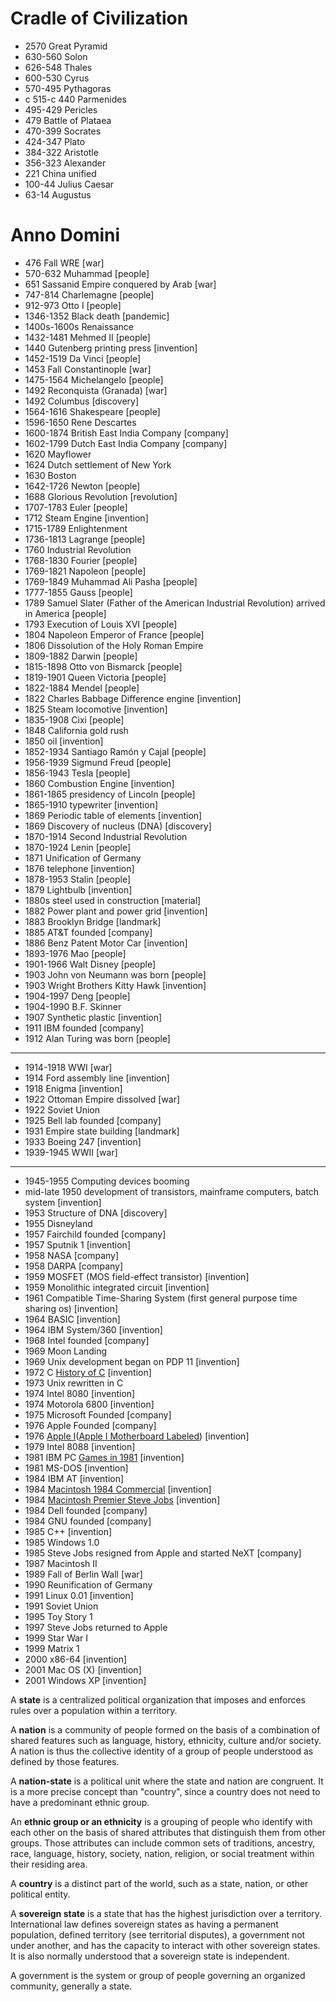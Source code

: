 # Cradle of Civilization 
- 2570 Great Pyramid
- 630-560 Solon
- 626-548 Thales
- 600-530 Cyrus
- 570-495 Pythagoras
- c 515-c 440 Parmenides
- 495-429 Pericles
- 479 Battle of Plataea
- 470-399 Socrates
- 424-347 Plato
- 384-322 Aristotle
- 356-323 Alexander
- 221 China unified
- 100-44 Julius Caesar
- 63-14 Augustus
# Anno Domini
- 476 Fall WRE [war]
- 570-632 Muhammad [people]
- 651 Sassanid Empire conquered by Arab [war]
- 747-814 Charlemagne [people]
- 912-973 Otto I [people]
- 1346-1352 Black death [pandemic]
- 1400s-1600s Renaissance
- 1432-1481 Mehmed II [people]
- 1440 Gutenberg printing press [invention]
- 1452-1519 Da Vinci [people]
- 1453 Fall Constantinople [war]
- 1475-1564 Michelangelo [people]
- 1492 Reconquista (Granada) [war]
- 1492 Columbus [discovery]
- 1564-1616 Shakespeare [people]
- 1596-1650 Rene Descartes
- 1600-1874 British East India Company [company]
- 1602-1799 Dutch East India Company [company]
- 1620 Mayflower
- 1624 Dutch settlement of New York
- 1630 Boston
- 1642-1726 Newton [people]
- 1688 Glorious Revolution [revolution]
- 1707-1783 Euler [people]
- 1712 Steam Engine [invention]
- 1715-1789 Enlightenment 
- 1736-1813 Lagrange [people]
- 1760 Industrial Revolution 
- 1768-1830 Fourier [people]
- 1769-1821 Napoleon [people]
- 1769-1849 Muhammad Ali Pasha [people]
- 1777-1855 Gauss [people]
- 1789 Samuel Slater (Father of the American Industrial Revolution) arrived in America [people]
- 1793 Execution of Louis XVI [people]
- 1804 Napoleon Emperor of France [people]
- 1806 Dissolution of the Holy Roman Empire
- 1809-1882 Darwin [people]
- 1815-1898 Otto von Bismarck [people]
- 1819-1901 Queen Victoria [people]
- 1822-1884 Mendel [people]
- 1822 Charles Babbage Difference engine [invention]
- 1825 Steam locomotive [invention]
- 1835-1908 Cixi [people]
- 1848 California gold rush
- 1850 oil [invention]
- 1852-1934 Santiago Ramón y Cajal [people]
- 1956-1939 Sigmund Freud [people]
- 1856-1943 Tesla [people]
- 1860 Combustion Engine [invention]
- 1861-1865 presidency of Lincoln [people]
- 1865-1910 typewriter [invention]
- 1869 Periodic table of elements [invention]
- 1869 Discovery of nucleus (DNA) [discovery]
- 1870-1914 Second Industrial Revolution
- 1870-1924 Lenin [people]
- 1871 Unification of Germany 
- 1876 telephone [invention]
- 1878-1953 Stalin [people]
- 1879 Lightbulb [invention]
- 1880s steel used in construction [material]
- 1882 Power plant and power grid [invention]
- 1883 Brooklyn Bridge [landmark]
- 1885 AT&T founded [company]
- 1886 Benz Patent Motor Car [invention]
- 1893-1976 Mao [people]
- 1901-1966 Walt Disney [people]
- 1903 John von Neumann was born [people]
- 1903 Wright Brothers Kitty Hawk [invention]
- 1904-1997 Deng [people]
- 1904-1990 B.F. Skinner
- 1907 Synthetic plastic [invention]
- 1911 IBM founded [company]
- 1912 Alan Turing was born [people]
---------
- 1914-1918 WWI [war]
- 1914 Ford assembly line [invention]
- 1918 Enigma [invention]
- 1922 Ottoman Empire dissolved [war]
- 1922 Soviet Union
- 1925 Bell lab founded [company]
- 1931 Empire state building [landmark]
- 1933 Boeing 247 [invention]
- 1939-1945 WWII [war]
-----
- 1945-1955 Computing devices booming
- mid-late 1950 development of transistors, mainframe computers, batch system [invention]
- 1953 Structure of DNA [discovery]
- 1955 Disneyland
- 1957 Fairchild founded [company]
- 1957 Sputnik 1 [invention]
- 1958 NASA [company]
- 1958 DARPA [company]
- 1959 MOSFET (MOS field-effect transistor) [invention]
- 1959 Monolithic integrated circuit [invention]
- 1961 Compatible Time-Sharing System  (first general purpose time sharing os) [invention]
- 1964 BASIC [invention]
- 1964 IBM System/360 [invention]
- 1968 Intel founded [company]
- 1969 Moon Landing
- 1969 Unix development began on PDP 11 [invention]
- 1972 C [History of C](https://www.bell-labs.com/usr/dmr/www/chist.html) [invention]
- 1973 Unix rewritten in C
- 1974 Intel 8080 [invention]
- 1974 Motorola 6800 [invention]
- 1975 Microsoft Founded [company]
- 1976 Apple Founded [company]
- 1976 [Apple I](https://www.cnet.com/culture/watch-a-working-apple-1-run-games-and-graphics-like-its-1976/)([Apple I Motherboard Labeled](https://www.theapple-1.com/interactive/apple-1.html)) [invention]
- 1979 Intel 8088 [invention]
- 1981 IBM PC [Games in 1981](https://www.youtube.com/watch?v=vW-Rm2-SycQ) [invention]
- 1981 MS-DOS [invention]
- 1984 IBM AT [invention]
- 1984 [Macintosh 1984 Commercial](https://www.youtube.com/watch?v=VtvjbmoDx-I) [invention]
- 1984 [Macintosh Premier Steve Jobs](https://youtu.be/2B-XwPjn9YY) [invention]
- 1984 Dell founded [company]
- 1984 GNU founded [company]
- 1985 C++ [invention]
- 1985 Windows 1.0
- 1985 Steve Jobs resigned from Apple and started NeXT [company]
- 1987 Macintosh II
- 1989 Fall of Berlin Wall [war]
- 1990 Reunification of Germany
- 1991 Linux 0.01 [invention]
- 1991 Soviet Union
- 1995 Toy Story 1
- 1997 Steve Jobs returned to Apple
- 1999 Star War I
- 1999 Matrix 1
- 2000 x86-64 [invention]
- 2001 Mac OS (X) [invention]
- 2001 Windows XP [invention]

A **state** is a centralized political organization that imposes and enforces rules over a population within a territory.

A **nation** is a community of people formed on the basis of a combination of shared features such as language, history, ethnicity, culture and/or society. A nation is thus the collective identity of a group of people understood as defined by those features.

A **nation-state** is a political unit where the state and nation are congruent. It is a more precise concept than "country", since a country does not need to have a predominant ethnic group.

An **ethnic group or an ethnicity** is a grouping of people who identify with each other on the basis of shared attributes that distinguish them from other groups. Those attributes can include common sets of traditions, ancestry, race, language, history, society, nation, religion, or social treatment within their residing area.

A **country** is a distinct part of the world, such as a state, nation, or other political entity.

A **sovereign state** is a state that has the highest jurisdiction over a territory. International law defines sovereign states as having a permanent population, defined territory (see territorial disputes), a government not under another, and has the capacity to interact with other sovereign states. It is also normally understood that a sovereign state is independent.

A government is the system or group of people governing an organized community, generally a state.